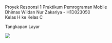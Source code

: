 Proyek Responsi 1 Praktikum Pemrograman Mobile <br>
Dhimas Wildan Nur Zakariya - H1D023050 <br>
Kelas H ke Kelas C

Tangkapan Layar

![](TangkapanLayar/RekamanLayar1.gif)
